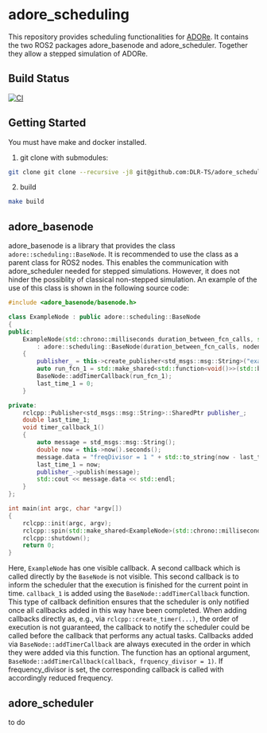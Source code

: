 <!--
********************************************************************************
* Copyright (C) 2017-2023 German Aerospace Center (DLR). 
* Eclipse ADORe, Automated Driving Open Research https://eclipse.org/adore
*
* This program and the accompanying materials are made available under the 
* terms of the Eclipse Public License 2.0 which is available at
* http://www.eclipse.org/legal/epl-2.0.
*
* SPDX-License-Identifier: EPL-2.0 
*
* Contributors: 
*   Matthias Nichting - initial API and implementation
********************************************************************************
-->

# adore_scheduling
This repository provides scheduling functionalities for [ADORe](https://github.com/eclipse/adore). It contains the two ROS2 packages adore_basenode and adore_scheduler. Together they allow a stepped simulation of ADORe.

## Build Status
[![CI](https://github.com/DLR-TS/adore_scheduling/actions/workflows/ci.yaml/badge.svg)](https://github.com/DLR-TS/adore_scheduling/actions/workflows/ci.yaml)

## Getting Started
You must have make and docker installed.

1. git clone with submodules:
```bash
git clone git clone --recursive -j8 git@github.com:DLR-TS/adore_scheduling.git
```
2. build
```bash
make build
```
## adore_basenode
adore_basenode is a library that provides the class `adore::scheduling::BaseNode`. It is recommended to use the class as a parent class for ROS2 nodes. This enables the communication with adore_scheduler needed for stepped simulations. However, it does not hinder the possiblity of classical non-stepped simulation. An example of the use of this class is shown in the following source code:


```c++
#include <adore_basenode/basenode.h>

class ExampleNode : public adore::scheduling::BaseNode
{
public:
    ExampleNode(std::chrono::milliseconds duration_between_fcn_calls, std::string nodename)
        : adore::scheduling::BaseNode(duration_between_fcn_calls, nodename)
    {
        publisher_ = this->create_publisher<std_msgs::msg::String>("example_topic", 10);
        auto run_fcn_1 = std::make_shared<std::function<void()>>(std::bind(&ExampleNode::timer_callback_1, this));
        BaseNode::addTimerCallback(run_fcn_1);
        last_time_1 = 0;
    }

private:
    rclcpp::Publisher<std_msgs::msg::String>::SharedPtr publisher_;
    double last_time_1;
    void timer_callback_1()
    {
        auto message = std_msgs::msg::String();
        double now = this->now().seconds();
        message.data = "freqDivisor = 1 " + std::to_string(now - last_time_1);
        last_time_1 = now;
        publisher_->publish(message);
        std::cout << message.data << std::endl;
    }
};

int main(int argc, char *argv[])
{
    rclcpp::init(argc, argv);
    rclcpp::spin(std::make_shared<ExampleNode>(std::chrono::milliseconds(100), "examplenode"));
    rclcpp::shutdown();
    return 0;
}
```

Here, `ExampleNode` has one visible callback. A second callback which is called directly by the `BaseNode` is not visible. This second callback is to inform the scheduler that the execution is finished for the current point in time. `callback_1` is added using the `BaseNode::addTimerCallback` function. This type of callback definition ensures that the scheduler is only notified once all callbacks added in this way have been completed. When adding callbacks directly as, e.g., via `rclcpp::create_timer(...)`, the order of execution is not guaranteed, the callback to notify the scheduler could be called before the callback that performs any actual tasks. Callbacks added via `BaseNode::addTimerCallback` are always executed in the order in which they were added via this function. The function has an optional argument, `BaseNode::addTimerCallback(callback, frquency_divisor = 1)`. If frequency_divisor is set, the corresponding callback is called with accordingly reduced frequency.

## adore_scheduler

to do
